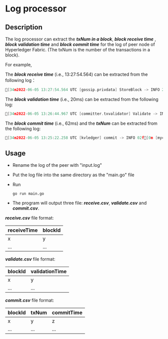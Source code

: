 # Log processor

## Description 

The log processor can extract the ***txNum in a block***,  ***block receive time*** , ***block validation time*** and ***block commit time*** for the log of peer node of Hyperledger Fabric. (The txNum is the number of the transactions in a block).

For example, 

The ***block receive time*** (i.e.,  13:27:54.564) can be extracted from the following log：

```go
[34m2022-06-05 13:27:54.564 UTC [gossip.privdata] StoreBlock -> INFO 294b[0m Received block [252] from buffer channel=mychannel
```

The ***block validation time*** (i.e., 20ms) can be extracted  from the following log:

```go
[34m2022-06-05 13:26:44.967 UTC [committer.txvalidator] Validate -> INFO 096[0m [mychannel] Validated block [252] in 20ms
```

The ***block commit time*** (i.e., 62ms) and the ***txNum*** can be extracted from the following log:

```go
[34m2022-06-05 13:25:22.258 UTC [kvledger] commit -> INFO 02f[0m [mychannel] Committed block [252] with 10 transaction(s) in 62ms (state_validation=0ms block_and_pvtdata_commit=1ms state_commit=55ms) commitHash=[]
```

## Usage

* Rename the log of the peer with "input.log"

* Put the log file into the same directory as the "main.go" file

* Run 

  ```
  go run main.go
  ```

* The program will output three file: ***receive.csv***, ***validate.csv*** and ***commit.csv***.



***receive.csv*** file format:

|receiveTime| blockId |
|----|----|
|x|y|
|...|...|

***validate.csv*** file format:

|blockId| validationTime |
|----|----|
|x|y|
|...|...|

***commit.csv*** file format:

|blockId| txNum | commitTime|
|----|----|----|
|x|y|z|
|...|...|...|